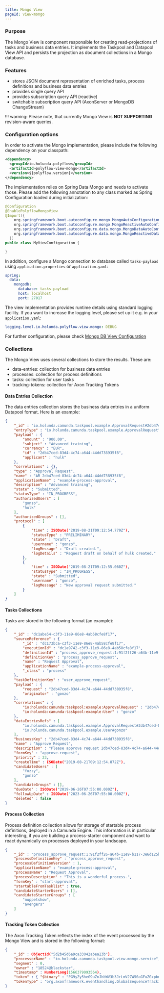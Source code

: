 ```yaml
---
title: Mongo View
pageId: view-mongo
---
```

### Purpose

The Mongo View is component responsible for creating read-projections of tasks and business data entries. It implements
the Taskpool and Datapool View API and persists the projection as document collections in a Mongo database.

### Features

* stores JSON document representation of enriched tasks, process definitions and business data entries
* provides single query API
* provides subscription query API (reactive)
* switchable subscription query API (AxonServer or MongoDB ChangeStream)

!!! warning:
    Please note, that currently Mongo View is **NOT SUPPORTING** revision-aware queries.


### Configuration options

In order to activate the Mongo implementation, please include the following dependency on your classpath:

```xml
<dependency>
  <groupId>io.holunda.polyflow</groupId>
  <artifactId>polyflow-view-mongo</artifactId>
  <version>${polyflow.version}</version>
</dependency>
```

The implementation relies on Spring Data Mongo and needs to activate those. Please add
the following annotation to any class marked as Spring Configuration loaded during initialization:

```java
@Configuration
@EnablePolyflowMongoView
@Import({
    org.springframework.boot.autoconfigure.mongo.MongoAutoConfiguration.class,
    org.springframework.boot.autoconfigure.mongo.MongoReactiveAutoConfiguration.class,
    org.springframework.boot.autoconfigure.data.mongo.MongoDataAutoConfiguration.class,
    org.springframework.boot.autoconfigure.data.mongo.MongoReactiveDataAutoConfiguration.class
  })
public class MyViewConfiguration {

}
```

In addition, configure a Mongo connection to database called `tasks-payload` using `application.properties` or
`application.yaml`:

```yml
spring:
  data:
    mongodb:
      database: tasks-payload
      host: localhost
      port: 27017
```

The view implementation provides runtime details using standard logging facility. If you
want to increase the logging level, please set up it e.g. in your `application.yaml`:


```yml
logging.level.io.holunda.polyflow.view.mongo: DEBUG
```

For further configuration, please check [Mongo DB View Configuration](../configuration/view-mongo.md)


### Collections

The Mongo View uses several collections to store the results. These are:

* data-entries: collection for business data entries
* processes: collection for process definitions
* tasks: collection for user tasks
* tracking-tokens: collection for Axon Tracking Tokens

#### Data Entries Collection

The data entries collection stores the business data entries in a uniform Datapool format.
Here is an example:

```json
{
    "_id" : "io.holunda.camunda.taskpool.example.ApprovalRequest#2db47ced-83d4-4c74-a644-44dd738935f8",
    "entryType" : "io.holunda.camunda.taskpool.example.ApprovalRequest",
    "payload" : {
        "amount" : "900.00",
        "subject" : "Advanced training",
        "currency" : "EUR",
        "id" : "2db47ced-83d4-4c74-a644-44dd738935f8",
        "applicant" : "hulk"
    },
    "correlations" : {},
    "type" : "Approval Request",
    "name" : "AR 2db47ced-83d4-4c74-a644-44dd738935f8",
    "applicationName" : "example-process-approval",
    "description" : "Advanced training",
    "state" : "Submitted",
    "statusType" : "IN_PROGRESS",
    "authorizedUsers" : [
        "gonzo",
        "hulk"
    ],
    "authorizedGroups" : [],
    "protocol" : [
        {
            "time" : ISODate("2019-08-21T09:12:54.779Z"),
            "statusType" : "PRELIMINARY",
            "state" : "Draft",
            "username" : "gonzo",
            "logMessage" : "Draft created.",
            "logDetails" : "Request draft on behalf of hulk created."
        },
        {
            "time" : ISODate("2019-08-21T09:12:55.060Z"),
            "statusType" : "IN_PROGRESS",
            "state" : "Submitted",
            "username" : "gonzo",
            "logMessage" : "New approval request submitted."
        }
    ]
}
```

#### Tasks Collections

Tasks are stored in the following format (an example):

```json
{
    "_id" : "dc1abe54-c3f3-11e9-86e8-4ab58cfe8f17",
    "sourceReference" : {
        "_id" : "dc173bca-c3f3-11e9-86e8-4ab58cfe8f17",
        "executionId" : "dc1a9742-c3f3-11e9-86e8-4ab58cfe8f17",
        "definitionId" : "process_approve_request:1:91f2ff26-a64b-11e9-b117-3e6d125b91e2",
        "definitionKey" : "process_approve_request",
        "name" : "Request Approval",
        "applicationName" : "example-process-approval",
        "_class" : "process"
    },
    "taskDefinitionKey" : "user_approve_request",
    "payload" : {
        "request" : "2db47ced-83d4-4c74-a644-44dd738935f8",
        "originator" : "gonzo"
    },
    "correlations" : {
        "io:holunda:camunda:taskpool:example:ApprovalRequest" : "2db47ced-83d4-4c74-a644-44dd738935f8",
        "io:holunda:camunda:taskpool:example:User" : "gonzo"
    },
    "dataEntriesRefs" : [
        "io.holunda.camunda.taskpool.example.ApprovalRequest#2db47ced-83d4-4c74-a644-44dd738935f8",
        "io.holunda.camunda.taskpool.example.User#gonzo"
    ],
    "businessKey" : "2db47ced-83d4-4c74-a644-44dd738935f8",
    "name" : "Approve Request",
    "description" : "Please approve request 2db47ced-83d4-4c74-a644-44dd738935f8 from gonzo on behalf of hulk.",
    "formKey" : "approve-request",
    "priority" : 23,
    "createTime" : ISODate("2019-08-21T09:12:54.872Z"),
    "candidateUsers" : [
        "fozzy",
        "gonzo"
    ],
    "candidateGroups" : [],
    "dueDate" : ISODate("2019-06-26T07:55:00.000Z"),
    "followUpDate" : ISODate("2023-06-26T07:55:00.000Z"),
    "deleted" : false
}
```

#### Process Collection

Process definition collection allows for storage of startable process definitions, deployed in a Camunda Engine.
This information is in particular interesting, if you are building a process-starter component and want to react
dynamically on processes deployed in your landscape.


```json
{
    "_id" : "process_approve_request:1:91f2ff26-a64b-11e9-b117-3e6d125b91e2",
    "processDefinitionKey" : "process_approve_request",
    "processDefinitionVersion" : 1,
    "applicationName" : "example-process-approval",
    "processName" : "Request Approval",
    "processDescription" : "This is a wonderful process.",
    "formKey" : "start-approval",
    "startableFromTasklist" : true,
    "candidateStarterUsers" : [],
    "candidateStarterGroups" : [
        "muppetshow",
        "avengers"
    ]
}
```


#### Tracking Token Collection

The Axon Tracking Token reflects the index of the event processed by the Mongo View and is stored in the
following format:


```json
{
    "_id" : ObjectId("5d2b45d6a9ca33042abea23b"),
    "processorName" : "io.holunda.camunda.taskpool.view.mongo.service",
    "segment" : 0,
    "owner" : "18524@blackstar",
    "timestamp" : NumberLong(1566379093564),
    "token" : { "$binary" : "PG9yZy5heG9uZnJhbWV3b3JrLmV2ZW50aGFuZGxpbmcuR2xvYmFsU2VxdWVuY2VUcmFja2luZ1Rva2VuPjxnbG9iYWxJbmRleD40NDwvZ2xvYmFsSW5kZXg+PC9vcmcuYXhvbmZyYW1ld29yay5ldmVudGhhbmRsaW5nLkdsb2JhbFNlcXVlbmNlVHJhY2tpbmdUb2tlbj4=", "$type" : "00" },
    "tokenType" : "org.axonframework.eventhandling.GlobalSequenceTrackingToken"
}
```
